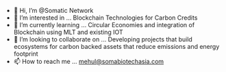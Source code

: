 - 👋 Hi, I’m @Somatic Network
- 👀 I’m interested in ... Blockchain Technologies for Carbon Credits
- 🌱 I’m currently learning ... Circular Economies and integration of Blockchain using MLT and existing IOT
- 💞️ I’m looking to collaborate on ... Developing projects that build ecosystems for carbon backed assets that reduce emissions and energy footprint 
- 📫 How to reach me ... mehul@somabiotechasia.com

<!---
KMehul/KMehul is a ✨ special ✨ repository because its `README.md` (this file) appears on your GitHub profile.
You can click the Preview link to take a look at your changes.
--->

